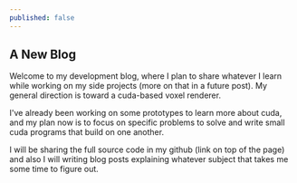 ```yaml
---
published: false
---
```

## A New Blog

Welcome to my development blog, where I plan to share whatever I learn while working on my side projects (more on that in a future post). My general direction is toward a cuda-based voxel renderer.

I've already been working on some prototypes to learn more about cuda, and my plan now is to focus on specific problems to solve and write small cuda programs that build on one another. 

I will be sharing the full source code in my github (link on top of the page) and also I will writing blog posts explaining whatever subject that takes me some time to figure out.